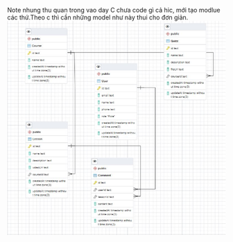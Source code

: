 Note nhung thu quan trong vao day
C chưa code gì cả hic, mới tạo modlue các thứ.Theo c thì cần những model như này thui cho đơn giản.
<img src="https://github.com/diplom-colap/online-educational-platform/blob/thao/dataschema.JPG" alt=".dataschema" />
